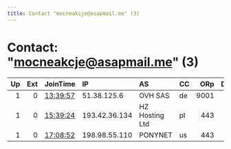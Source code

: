 ```yaml
---
title: Contact "mocneakcje@asapmail.me" (3)
---
```


# Contact: "mocneakcje@asapmail.me" (3)

|   Up |   Ext | JoinTime                                                                                              | IP            | AS             | CC   |   ORp |   Dirp | OS    | Version   | Nickname      |   eFamMembers |
|-----:|------:|:------------------------------------------------------------------------------------------------------|:--------------|:---------------|:-----|------:|-------:|:------|:----------|:--------------|--------------:|
|    1 |     0 | [13:39:57](https://nusenu.github.io/OrNetStats/w/relay/6DD29D8A98E1F22F9DA8C7BAE31D954659D69B30.html) | 51.38.125.6   | OVH SAS        | de   |  9001 |      0 | Linux | 0.4.7.7   | LolifoxPoland |             1 |
|    1 |     0 | [15:39:24](https://nusenu.github.io/OrNetStats/w/relay/41AE1C0A7661846580242992000BFFCF8839DF94.html) | 193.42.36.134 | HZ Hosting Ltd | pl   |   443 |      0 | BSD   | 0.4.7.7   | LolifoxPoland |             1 |
|    1 |     0 | [17:08:52](https://nusenu.github.io/OrNetStats/w/relay/26500B3E904ACCD09E3E29F25D7A1E8B6985B832.html) | 198.98.55.110 | PONYNET        | us   |   443 |      0 | Linux | 0.4.7.7   | LolifoxPoland |             1 |
